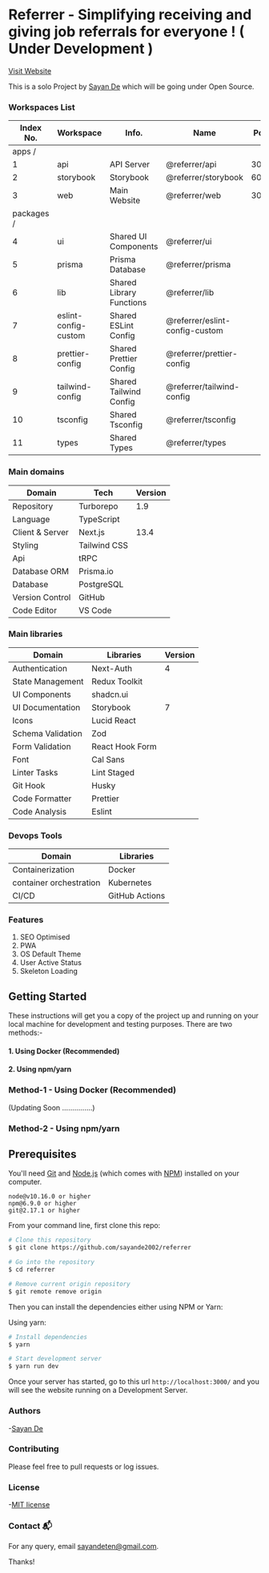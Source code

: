 # Referrer - Simplifying receiving and giving job referrals for everyone ! ( Under Development )

[Visit Website](https://referrer-web.vercel.app/)

This is a solo Project by [Sayan De](https://github.com/sayande2002) which will be going under Open Source.

### Workspaces List

| Index No.  | Workspace            | Info.                    | Name                           | Port |
| ---------- | -------------------- | ------------------------ | ------------------------------ | ---- |
| apps /     |
| 1          | api                  | API Server               | @referrer/api                  | 3001 |
| 2          | storybook            | Storybook                | @referrer/storybook            | 6006 |
| 3          | web                  | Main Website             | @referrer/web                  | 3000 |
| packages / |
| 4          | ui                   | Shared UI Components     | @referrer/ui                   |      |
| 5          | prisma               | Prisma Database          | @referrer/prisma               |      |
| 6          | lib                  | Shared Library Functions | @referrer/lib                  |      |
| 7          | eslint-config-custom | Shared ESLint Config     | @referrer/eslint-config-custom |      |
| 8          | prettier-config      | Shared Prettier Config   | @referrer/prettier-config      |      |
| 9          | tailwind-config      | Shared Tailwind Config   | @referrer/tailwind-config      |      |
| 10         | tsconfig             | Shared Tsconfig          | @referrer/tsconfig             |      |
| 11         | types                | Shared Types             | @referrer/types                |      |

### Main domains

| Domain          | Tech         | Version |
| --------------- | ------------ | ------- |
| Repository      | Turborepo    | 1.9     |
| Language        | TypeScript   |         |
| Client & Server | Next.js      | 13.4    |
| Styling         | Tailwind CSS |         |
| Api             | tRPC         |         |
| Database ORM    | Prisma.io    |         |
| Database        | PostgreSQL   |         |
| Version Control | GitHub       |         |
| Code Editor     | VS Code      |         |

### Main libraries

| Domain            | Libraries       | Version |
| ----------------- | --------------- | ------- |
| Authentication    | Next-Auth       | 4       |
| State Management  | Redux Toolkit   |         |
| UI Components     | shadcn.ui       |         |
| UI Documentation  | Storybook       | 7       |
| Icons             | Lucid React     |         |
| Schema Validation | Zod             |         |
| Form Validation   | React Hook Form |         |
| Font              | Cal Sans        |         |
| Linter Tasks      | Lint Staged     |         |
| Git Hook          | Husky           |         |
| Code Formatter    | Prettier        |         |
| Code Analysis     | Eslint          |         |

### Devops Tools

| Domain                  | Libraries      |
| ----------------------- | -------------- |
| Containerization        | Docker         |
| container orchestration | Kubernetes     |
| CI/CD                   | GitHub Actions |

### Features

1. SEO Optimised
2. PWA
3. OS Default Theme
4. User Active Status
5. Skeleton Loading

## Getting Started

These instructions will get you a copy of the project up and running on your local machine for development and testing purposes.
There are two methods:-

#### 1. Using Docker (Recommended)

#### 2. Using npm/yarn

### Method-1 - Using Docker (Recommended)

(Updating Soon ...............)

### Method-2 - Using npm/yarn

## Prerequisites

You'll need [Git](https://git-scm.com) and [Node.js](https://nodejs.org/en/download/) (which comes with [NPM](http://npmjs.com)) installed on your computer.

```
node@v10.16.0 or higher
npm@6.9.0 or higher
git@2.17.1 or higher
```

From your command line, first clone this repo:

```bash
# Clone this repository
$ git clone https://github.com/sayande2002/referrer

# Go into the repository
$ cd referrer

# Remove current origin repository
$ git remote remove origin
```

Then you can install the dependencies either using NPM or Yarn:

Using yarn:

```bash
# Install dependencies
$ yarn

# Start development server
$ yarn run dev
```

Once your server has started, go to this url `http://localhost:3000/` and you will see the website running on a Development Server.

### Authors

-[Sayan De](https://github.com/sayande2002)

### Contributing

Please feel free to pull requests or log issues.

### License

-[MIT license](LICENSE)

### Contact 📬

For any query, email sayandeten@gmail.com.

Thanks!
